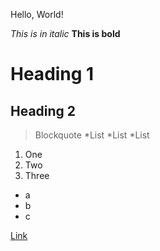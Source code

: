 Hello, World!

*This is in italic*
**This is bold**
# Heading 1
## Heading 2
>Blockquote
>*List
>*List
>*List

1. One
2. Two
3. Three

- a
- b
- c


[Link](https://rug005.github.io/cse15l-lab-reports/ruben.html)
